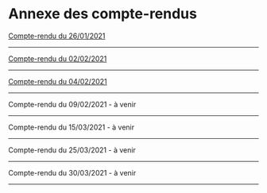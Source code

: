 # Annexe des compte-rendus

[Compte-rendu du 26/01/2021](https://github.com/Inebhis/PSSI-argumentons/blob/main/compte-rendus/1.md)

<hr>

[Compte-rendu du 02/02/2021](https://github.com/Inebhis/PSSI-argumentons/blob/main/compte-rendus/2.md)

<hr>

[Compte-rendu du 04/02/2021](https://github.com/Inebhis/PSSI-argumentons/blob/main/compte-rendus/3.md)

<hr>

Compte-rendu du 09/02/2021 - à venir

<hr>

Compte-rendu du 15/03/2021 - à venir

<hr>

Compte-rendu du 25/03/2021 - à venir

<hr>

Compte-rendu du 30/03/2021 - à venir

<hr>
